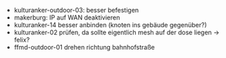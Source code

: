 * kulturanker-outdoor-03: besser befestigen
* makerburg: IP auf WAN deaktivieren
* kulturanker-14 besser anbinden (knoten ins gebäude gegenüber?)
* kulturanker-02 prüfen, da sollte eigentlich mesh auf der dose liegen -> felix?
* ffmd-outdoor-01 drehen richtung bahnhofstraße

